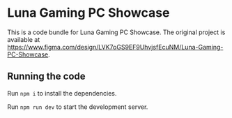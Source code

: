 
  # Luna Gaming PC Showcase

  This is a code bundle for Luna Gaming PC Showcase. The original project is available at https://www.figma.com/design/LVK7oGS9EF9UhvjsfEcuNM/Luna-Gaming-PC-Showcase.

  ## Running the code

  Run `npm i` to install the dependencies.

  Run `npm run dev` to start the development server.
  
